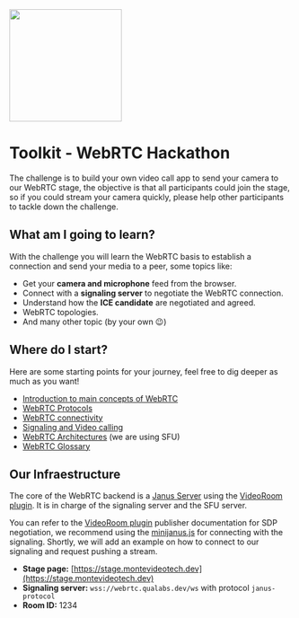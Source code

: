 <img src="https://montevideotech.dev/wp-content/uploads/2022/11/sticker-summer-camp-03-1536x336.png" width="200px">

# Toolkit - WebRTC Hackathon
The challenge is to build your own video call app to send your camera to our WebRTC stage, the objective is that all participants could join the stage, so if you could stream your camera quickly, please help other participants to tackle down the challenge.

## What am I going to learn?
With the challenge you will learn the WebRTC basis to establish a connection and send your media to a peer, some topics like:
- Get your **camera and microphone** feed from the browser.
- Connect with a **signaling server** to negotiate the WebRTC connection.
- Understand how the **ICE candidate** are negotiated and agreed.
- WebRTC topologies.
- And many other topic (by your own 😉)

## Where do I start?
Here are some starting points for your journey, feel free to dig deeper as much as you want!
- [Introduction to main concepts of WebRTC](https://developer.mozilla.org/en-US/docs/Web/API/WebRTC_API)
- [WebRTC Protocols](https://developer.mozilla.org/en-US/docs/Web/API/WebRTC_API/Protocols)
- [WebRTC connectivity](https://developer.mozilla.org/en-US/docs/Web/API/WebRTC_API/Connectivity)
- [Signaling and Video calling](https://developer.mozilla.org/en-US/docs/Web/API/WebRTC_API/Signaling_and_video_calling)
- [WebRTC Architectures](https://medium.com/securemeeting/webrtc-architecture-basics-p2p-sfu-mcu-and-hybrid-approaches-6e7d77a46a66) (we are using SFU)
- [WebRTC Glossary](https://webrtcglossary.com/)

## Our Infraestructure
The core of the WebRTC backend is a [Janus Server](https://janus.conf.meetecho.com/) using the [VideoRoom plugin](https://janus.conf.meetecho.com/docs/videoroom.html). It is in charge of the signaling server and the SFU server.

You can refer to the [VideoRoom plugin](https://janus.conf.meetecho.com/docs/videoroom.html) publisher documentation for SDP negotiation, we recommend using the [minijanus.js](https://github.com/mozilla/minijanus.js/) for connecting with the signaling. Shortly, we will add an example on how to connect to our signaling and request pushing a stream.

- **Stage page:** [https://stage.montevideotech.dev](https://stage.montevideotech.dev)
- **Signaling server:** `wss://webrtc.qualabs.dev/ws` with protocol `janus-protocol`
- **Room ID:** 1234
